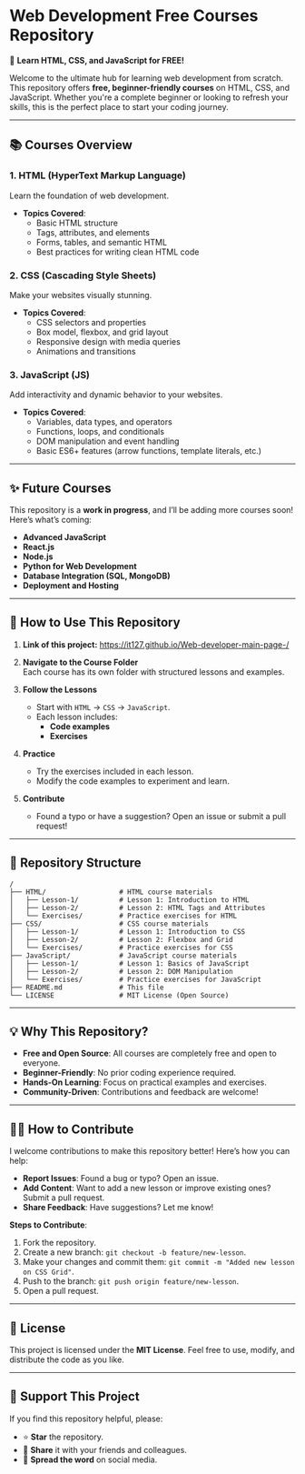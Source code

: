 # **Web Development Free Courses Repository**  
🚀 **Learn HTML, CSS, and JavaScript for FREE!**  

Welcome to the ultimate hub for learning web development from scratch. This repository offers **free, beginner-friendly courses** on HTML, CSS, and JavaScript. Whether you're a complete beginner or looking to refresh your skills, this is the perfect place to start your coding journey.  

---

## **📚 Courses Overview**  

### **1. HTML (HyperText Markup Language)**  
Learn the foundation of web development.  
- **Topics Covered**:  
  - Basic HTML structure  
  - Tags, attributes, and elements  
  - Forms, tables, and semantic HTML  
  - Best practices for writing clean HTML code  

### **2. CSS (Cascading Style Sheets)**  
Make your websites visually stunning.  
- **Topics Covered**:  
  - CSS selectors and properties  
  - Box model, flexbox, and grid layout  
  - Responsive design with media queries  
  - Animations and transitions  

### **3. JavaScript (JS)**  
Add interactivity and dynamic behavior to your websites.  
- **Topics Covered**:  
  - Variables, data types, and operators  
  - Functions, loops, and conditionals  
  - DOM manipulation and event handling  
  - Basic ES6+ features (arrow functions, template literals, etc.)  

---

## **✨ Future Courses**  
This repository is a **work in progress**, and I’ll be adding more courses soon! Here’s what’s coming:  
- **Advanced JavaScript**  
- **React.js**  
- **Node.js**  
- **Python for Web Development**  
- **Database Integration (SQL, MongoDB)**  
- **Deployment and Hosting**  

---

## **🚀 How to Use This Repository**  

1. **Link of this project:**
   https://it127.github.io/Web-developer-main-page-/

2. **Navigate to the Course Folder**  
   Each course has its own folder with structured lessons and examples.  

3. **Follow the Lessons**  
   - Start with `HTML` → `CSS` → `JavaScript`.  
   - Each lesson includes:  
     - **Code examples**  
     - **Exercises**

4. **Practice**  
   - Try the exercises included in each lesson.  
   - Modify the code examples to experiment and learn.  

5. **Contribute**  
   - Found a typo or have a suggestion? Open an issue or submit a pull request!  

---

## **📁 Repository Structure**  

```
/  
├── HTML/                  # HTML course materials  
│   ├── Lesson-1/          # Lesson 1: Introduction to HTML  
│   ├── Lesson-2/          # Lesson 2: HTML Tags and Attributes  
│   └── Exercises/         # Practice exercises for HTML  
├── CSS/                   # CSS course materials  
│   ├── Lesson-1/          # Lesson 1: Introduction to CSS  
│   ├── Lesson-2/          # Lesson 2: Flexbox and Grid  
│   └── Exercises/         # Practice exercises for CSS  
├── JavaScript/            # JavaScript course materials  
│   ├── Lesson-1/          # Lesson 1: Basics of JavaScript  
│   ├── Lesson-2/          # Lesson 2: DOM Manipulation  
│   └── Exercises/         # Practice exercises for JavaScript  
├── README.md              # This file  
└── LICENSE                # MIT License (Open Source)  
```

---

## **💡 Why This Repository?**  

- **Free and Open Source**: All courses are completely free and open to everyone.  
- **Beginner-Friendly**: No prior coding experience required.  
- **Hands-On Learning**: Focus on practical examples and exercises.  
- **Community-Driven**: Contributions and feedback are welcome!  

---

## **👨‍💻 How to Contribute**  

I welcome contributions to make this repository better! Here’s how you can help:  
- **Report Issues**: Found a bug or typo? Open an issue.  
- **Add Content**: Want to add a new lesson or improve existing ones? Submit a pull request.  
- **Share Feedback**: Have suggestions? Let me know!  

**Steps to Contribute**:  
1. Fork the repository.  
2. Create a new branch: `git checkout -b feature/new-lesson`.  
3. Make your changes and commit them: `git commit -m "Added new lesson on CSS Grid"`.  
4. Push to the branch: `git push origin feature/new-lesson`.  
5. Open a pull request.  

---

## **📜 License**  
This project is licensed under the **MIT License**. Feel free to use, modify, and distribute the code as you like.  

---

## **🌟 Support This Project**  

If you find this repository helpful, please:  
- ⭐ **Star** the repository.  
- 🚀 **Share** it with your friends and colleagues.  
- 💬 **Spread the word** on social media.  
